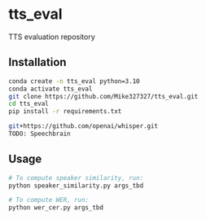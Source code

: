 # tts_eval
TTS evaluation repository

## Installation
```bash
conda create -n tts_eval python=3.10
conda activate tts_eval
git clone https://github.com/Mike327327/tts_eval.git
cd tts_eval
pip install -r requirements.txt

git+https://github.com/openai/whisper.git
TODO: Speechbrain
```

## Usage
```bash
# To compute speaker similarity, run:
python speaker_similarity.py args_tbd

# To compute WER, run:
python wer_cer.py args_tbd
```
